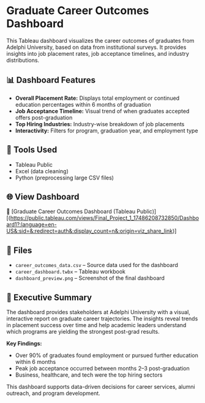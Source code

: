 # Graduate Career Outcomes Dashboard

This Tableau dashboard visualizes the career outcomes of graduates from Adelphi University, based on data from institutional surveys. It provides insights into job placement rates, job acceptance timelines, and industry distributions.

## 📊 Dashboard Features

- **Overall Placement Rate:** Displays total employment or continued education percentages within 6 months of graduation
- **Job Acceptance Timeline:** Visual trend of when graduates accepted offers post-graduation
- **Top Hiring Industries:** Industry-wise breakdown of job placements
- **Interactivity:** Filters for program, graduation year, and employment type

## 🧰 Tools Used

- Tableau Public
- Excel (data cleaning)
- Python (preprocessing large CSV files)

## 🌐 View Dashboard

🔗 [Graduate Career Outcomes Dashboard (Tableau Public)][(https://public.tableau.com/views/Final_Project_1_17486208732850/Dashboard1?:language=en-US&:sid=&:redirect=auth&:display_count=n&:origin=viz_share_link)]

## 📂 Files

- `career_outcomes_data.csv` – Source data used for the dashboard  
- `career_dashboard.twbx` – Tableau workbook  
- `dashboard_preview.png` – Screenshot of the final dashboard

## 📝 Executive Summary

The dashboard provides stakeholders at Adelphi University with a visual, interactive report on graduate career trajectories. The insights reveal trends in placement success over time and help academic leaders understand which programs are yielding the strongest post-grad results.

**Key Findings:**
- Over 90% of graduates found employment or pursued further education within 6 months
- Peak job acceptance occurred between months 2–3 post-graduation
- Business, healthcare, and tech were the top hiring sectors

This dashboard supports data-driven decisions for career services, alumni outreach, and program development.
